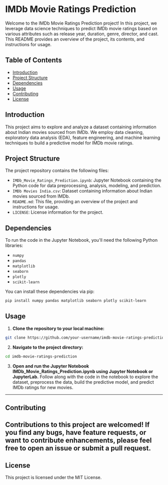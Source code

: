 # IMDb Movie Ratings Prediction

Welcome to the IMDb Movie Ratings Prediction project! In this project, we leverage data science techniques to predict IMDb movie ratings based on various attributes such as release year, duration, genre, director, and cast. This README provides an overview of the project, its contents, and instructions for usage.

## Table of Contents

- [Introduction](#introduction)
- [Project Structure](#project-structure)
- [Dependencies](#dependencies)
- [Usage](#usage)
- [Contributing](#contributing)
- [License](#license)

## Introduction

This project aims to explore and analyze a dataset containing information about Indian movies sourced from IMDb. We employ data cleaning, exploratory data analysis (EDA), feature engineering, and machine learning techniques to build a predictive model for IMDb movie ratings.

## Project Structure

The project repository contains the following files:

- `IMDb_Movie_Ratings_Prediction.ipynb`: Jupyter Notebook containing the Python code for data preprocessing, analysis, modeling, and prediction.
- `IMDb Movies India.csv`: Dataset containing information about Indian movies sourced from IMDb.
- `README.md`: This file, providing an overview of the project and instructions for usage.
- `LICENSE`: License information for the project.

## Dependencies

To run the code in the Jupyter Notebook, you'll need the following Python libraries:

- `numpy`
- `pandas`
- `matplotlib`
- `seaborn`
- `plotly`
- `scikit-learn`

You can install these dependencies via pip:

```bash
pip install numpy pandas matplotlib seaborn plotly scikit-learn
```
## Usage

1. **Clone the repository to your local machine:**

```bash
git clone https://github.com/your-username/imdb-movie-ratings-prediction.git
```
2. **Navigate to the project directory:**
```bash
cd imdb-movie-ratings-prediction
```
3. **Open and run the Jupyter Notebook IMDb_Movie_Ratings_Prediction.ipynb using Jupyter Notebook or JupyterLab.**
Follow along with the code in the notebook to explore the dataset, preprocess the data, build the predictive model, and predict IMDb ratings for new movies.
---

## Contributing
 Contributions to this project are welcomed! If you find any bugs, have feature requests, or want to contribute enhancements, please feel free to open an issue or submit a pull request.
---
## License
 This project is licensed under the MIT License.


